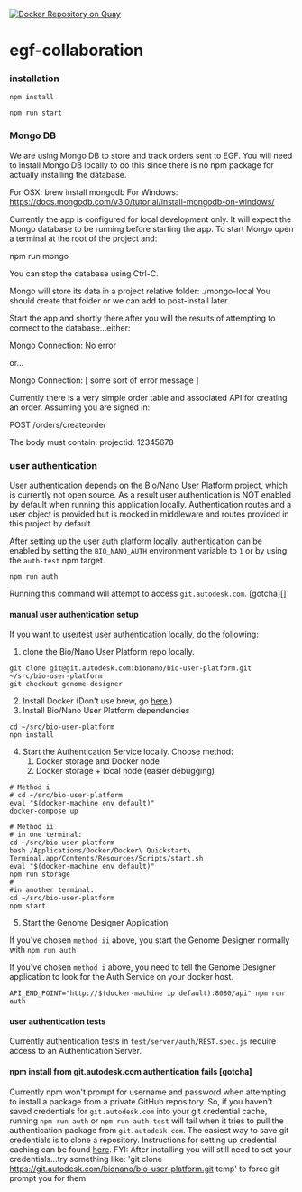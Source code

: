 [![Docker Repository on Quay](https://quay.io/repository/autodesk_bionano/genomedesigner_genome-designer/status "Docker Repository on Quay")](https://quay.io/repository/autodesk_bionano/genomedesigner_genome-designer)
# egf-collaboration

### installation

`npm install`

`npm run start`

### Mongo DB

We are using Mongo DB to store and track orders sent to EGF.
You will need to install Mongo DB locally to do this since there is no
npm package for actually installing the database.

For OSX: brew install mongodb
For Windows: https://docs.mongodb.com/v3.0/tutorial/install-mongodb-on-windows/

Currently the app is configured for local development only. It will expect
the Mongo database to be running before starting the app. To start Mongo
open a terminal at the root of the project and:

npm run mongo

You can stop the database using Ctrl-C.

Mongo will store its data in a project relative folder: ./mongo-local
You should create that folder or we can add to post-install later.

Start the app and shortly there after you will the results of attempting to
connect to the database...either:

Mongo Connection: No error

or...

Mongo Connection: [ some sort of error message ]

Currently there is a very simple order table and associated API for creating an order.
Assuming you are signed in:

POST /orders/createorder

The body must contain: projectid: 12345678


### user authentication
User authentication depends on the Bio/Nano User Platform project, which is currently not open source. As a result user
authentication is NOT enabled by default when running this application locally. Authentication routes and a user object
is provided but is mocked in middleware and routes provided in this project by default.

After setting up the user auth platform locally, authentication can be enabled by setting the `BIO_NANO_AUTH`
environment variable to `1` or by using the `auth-test` npm target.

```
npm run auth
```

Running this command will attempt to access `git.autodesk.com`. [gotcha][]

#### manual user authentication setup
If you want to use/test user authentication locally, do the following:

1) clone the Bio/Nano User Platform repo locally.

```
git clone git@git.autodesk.com:bionano/bio-user-platform.git ~/src/bio-user-platform
git checkout genome-designer
```

2) Install Docker (Don't use brew, go [here](https://docs.docker.com/engine/installation/mac/).)
3) Install Bio/Nano User Platform dependencies

```
cd ~/src/bio-user-platform
npn install
```

4) Start the Authentication Service locally. Choose method:
    1) Docker storage and Docker node
    2) Docker storage + local node (easier debugging)

```
# Method i
# cd ~/src/bio-user-platform
eval "$(docker-machine env default)"
docker-compose up
```

```
# Method ii
# in one terminal:
cd ~/src/bio-user-platform
bash /Applications/Docker/Docker\ Quickstart\ Terminal.app/Contents/Resources/Scripts/start.sh
eval "$(docker-machine env default)"
npm run storage
#
#in another terminal:
cd ~/src/bio-user-platform
npm start
```

5) Start the Genome Designer Application

If you've chosen `method ii` above, you start the Genome Designer normally with `npm run auth`

If you've chosen `method i` above, you need to tell the Genome Designer application to look for the Auth Service on
your docker host.

```
API_END_POINT="http://$(docker-machine ip default):8080/api" npm run auth
```

#### user authentication tests

Currently authentication tests in `test/server/auth/REST.spec.js` require access to an Authentication Server.

#### npm install from git.autodesk.com authentication fails [gotcha] ####

Currently npm won't prompt for username and password when attempting to install a package from a private GitHub
repository. So, if you haven't saved credentials for `git.autodesk.com` into your git credential cache, running
`npm run auth` or `npm run auth-test` will fail when it tries to pull the authentication package from `git.autodesk.com`.
The easiest way to save git credentials is to clone a repository. Instructions for setting up credential caching
can be found [here](https://help.github.com/articles/caching-your-github-password-in-git/).
FYI: After installing you will still need to set your credentials...try something like: 'git clone https://git.autodesk.com/bionano/bio-user-platform.git temp' to force git prompt you for them
